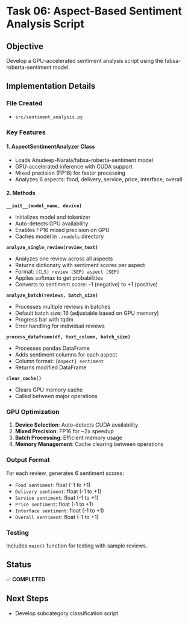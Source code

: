# Task 06: Aspect-Based Sentiment Analysis Script

## Objective
Develop a GPU-accelerated sentiment analysis script using the fabsa-roberta-sentiment model.

## Implementation Details

### File Created
- `src/sentiment_analysis.py`

### Key Features

#### 1. AspectSentimentAnalyzer Class
- Loads Anudeep-Narala/fabsa-roberta-sentiment model
- GPU-accelerated inference with CUDA support
- Mixed precision (FP16) for faster processing
- Analyzes 6 aspects: food, delivery, service, price, interface, overall

#### 2. Methods

**`__init__(model_name, device)`**
- Initializes model and tokenizer
- Auto-detects GPU availability
- Enables FP16 mixed precision on GPU
- Caches model in `./models` directory

**`analyze_single_review(review_text)`**
- Analyzes one review across all aspects
- Returns dictionary with sentiment scores per aspect
- Format: `[CLS] review [SEP] aspect [SEP]`
- Applies softmax to get probabilities
- Converts to sentiment score: -1 (negative) to +1 (positive)

**`analyze_batch(reviews, batch_size)`**
- Processes multiple reviews in batches
- Default batch size: 16 (adjustable based on GPU memory)
- Progress bar with tqdm
- Error handling for individual reviews

**`process_dataframe(df, text_column, batch_size)`**
- Processes pandas DataFrame
- Adds sentiment columns for each aspect
- Column format: `{Aspect} sentiment`
- Returns modified DataFrame

**`clear_cache()`**
- Clears GPU memory cache
- Called between major operations

### GPU Optimization

1. **Device Selection**: Auto-detects CUDA availability
2. **Mixed Precision**: FP16 for ~2x speedup
3. **Batch Processing**: Efficient memory usage
4. **Memory Management**: Cache clearing between operations

### Output Format

For each review, generates 6 sentiment scores:
- `Food sentiment`: float (-1 to +1)
- `Delivery sentiment`: float (-1 to +1)
- `Service sentiment`: float (-1 to +1)
- `Price sentiment`: float (-1 to +1)
- `Interface sentiment`: float (-1 to +1)
- `Overall sentiment`: float (-1 to +1)

### Testing

Includes `main()` function for testing with sample reviews.

## Status
✅ **COMPLETED**

## Next Steps
- Develop subcategory classification script
